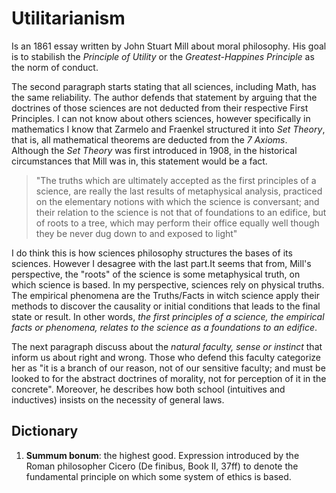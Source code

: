 # Utilitarianism

Is an 1861 essay written by John Stuart Mill about moral philosophy.
His goal is to stabilish the *Principle of Utility* or the *Greatest-Happines Principle* as the norm of conduct. 

The second paragraph starts stating that all sciences, including Math, has the same reliability. 
The author defends that statement by arguing that the doctrines of those sciences are not deducted from their respective First Principles.
I can not know about others sciences,
however specifically in mathematics I know that Zarmelo and Fraenkel structured it into *Set Theory*, that is,
all mathematical theorems are deducted from the *7 Axioms*. 
Although the *Set Theory* was first introduced in 1908, in the historical circumstances that Mill was in, this statement would be a fact. 

> "The truths which are ultimately accepted as the first principles of a science, are really the last results of metaphysical analysis, practiced on the elementary notions with which the science is conversant; and their relation to the science is not that of foundations to an edifice, but of roots to a tree, which may perform their office equally well though they be never dug down to and exposed to light"

I do think this is how sciences philosophy structures the bases of its sciences. However I desagree with the last part.It seems that from, Mill's perspective, the "roots" of the science is some metaphysical truth, on which science is based. In my perspective, sciences rely on physical truths. The empirical phenomena are the Truths/Facts in witch science apply their methods to discover the causality or initial conditions that leads to the final state or result. In other words, *the first principles of a science, the empirical facts or phenomena, relates to the science as a foundations to an edifice*.

The next paragraph discuss about the *natural faculty, sense or instinct* that inform us about right and wrong. Those who defend this faculty categorize her as "it is a branch of our reason, not of our sensitive faculty; and must be looked to for the abstract doctrines of morality, not for perception of it in the concrete". Moreover, he describes how both school (intuitives and inductives) insists on the necessity of general laws.

## Dictionary
  1. **Summum bonum**: the highest good. Expression introduced by the Roman philosopher Cicero (De finibus, Book II, 37ff) to denote the fundamental principle on which some system of ethics is based.
